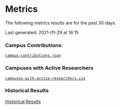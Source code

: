 Metrics
=======

The following metrics results are for the past 30 days.

Last generated: 2021-01-29 at 16:15

### Campus Contributions:

[`campus-contributions.json`](campus-contributions.json)

### Campuses with Active Researchers

[`campuses-with-active-researchers.csv`](campuses-with-active-researchers.csv)

### Historical Results

[Historical Results](historical-results)

